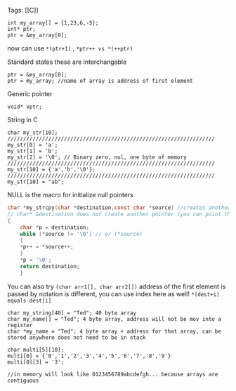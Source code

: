 Tags: [[C]]

```
int my_array[] = {1,23,6,-5};
int* ptr;
ptr = &my_array[0];
```
now can use ```*(ptr+1)``` , ```*ptr++ vs *(++ptr)```

Standard states these are interchangable
```
ptr = &my_array[0];
ptr = my_array; //name of array is address of first element
```

Generic pointer
```
void* vptr;
```

String in C
```
char my_str[10];
//////////////////////////////////////////////////////////////////
my_str[0] = 'a';
my_str[1] = 'b';
my_str[2] = '\0'; // Binary zero, nul, one byte of memory
//////////////////////////////////////////////////////////////////
my_str[10] = {'a','b','\0'};
//////////////////////////////////////////////////////////////////
my_str[10] = "ab";
```

NULL is the macro for initialize null pointers

```c
char *my_strcpy(char *destination,const char *source) //creates another pointer, const will not modify the contents
// char* &destination does not create another pointer (you can point the original to somewhere else)
{
	char *p = destination;
	while (*source != '\0') // or (*source)
	{
	*p++ = *source++;
	}
	*p = '\0';
	return destination;
	}
```

You can also try ```(char arr1[], char arr2[])``` address of the first element is passed by notation is different, you can use index here as well! ```*(dest+i) equals dest[i]```

```
char my_string[40] = "Ted"; 40 byte array
char my_name[] = "Ted"; 4 byte array, address will not be mov into a register
char *my_name = "Ted"; 4 byte array + address for that array, can be stored anywhere does not need to be in stack
```

```
char multi[5][10];
multi[0] = {'0','1','2','3','4','5','6','7','8','9'}
multi[0][3] = '3';

//in memory will look like 0123456789abcdefgh... because arrays are contiguous
```